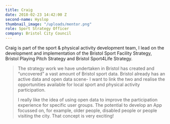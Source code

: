 ```yaml
---
title: Craig
date: 2018-02-23 14:42:00 Z
second-name: Hyslop
thumbnail_image: "/uploads/mentor.png"
role: Sport Strategy Officer
company: Bristol City Council
---
```


Craig is part of the sport & physical activity development team, I lead on the development and implementation of the Bristol Sport Facility Strategy, Bristol Playing Pitch Strategy and Bristol Sport4Life Strategy.

> The strategy work we have undertaken in Bristol has created and “uncovered” a vast amount of Bristol sport data. Bristol already has an active data and open data scene- I want to link the two and realise the opportunities available for local sport and physical activity participation.
>
> I really like the idea of using open data to improve the participation experience for specific user groups. The potential to develop an App focussed on, for example, older people, disabled people or people visiting the city. That concept is very exciting!